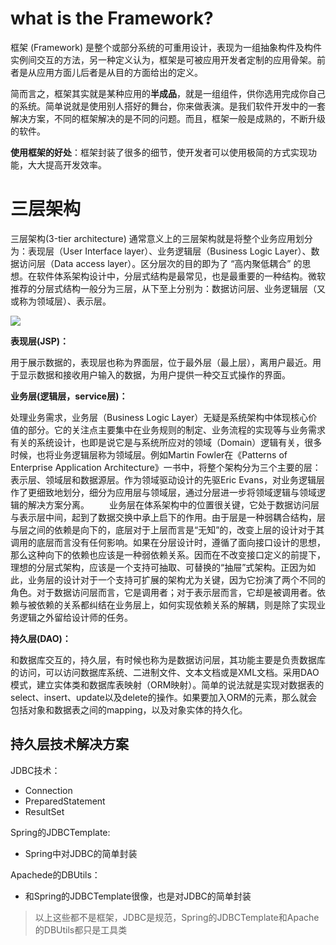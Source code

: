 
# what is the Framework?

框架 (Framework) 是整个或部分系统的可重用设计，表现为一组抽象构件及构件实例间交互的方法，另一种定义认为，框架是可被应用开发者定制的应用骨架。前者是从应用方面儿后者是从目的方面给出的定义。

简而言之，框架其实就是某种应用的**半成品**，就是一组组件，供你选用完成你自己的系统。简单说就是使用别人搭好的舞台，你来做表演。是我们软件开发中的一套解决方案，不同的框架解决的是不同的问题。而且，框架一般是成熟的，不断升级的软件。

**使用框架的好处**：框架封装了很多的细节，使开发者可以使用极简的方式实现功能，大大提高开发效率。



# 三层架构

三层架构(3-tier architecture) 通常意义上的三层架构就是将整个业务应用划分为：表现层（User Interface layer）、业务逻辑层（Business Logic Layer）、数据访问层（Data access layer）。区分层次的目的即为了 “高内聚低耦合” 的思想。在软件体系架构设计中，分层式结构是最常见，也是最重要的一种结构。微软推荐的分层式结构一般分为三层，从下至上分别为：数据访问层、业务逻辑层（又或称为领域层）、表示层。

![](https://markpersonal.oss-us-east-1.aliyuncs.com/pic/20200724232357.png)

**表现层(JSP)：**

用于展示数据的，表现层也称为界面层，位于最外层（最上层），离用户最近。用于显示数据和接收用户输入的数据，为用户提供一种交互式操作的界面。

**业务层(逻辑层，service层)：**

处理业务需求，业务层（Business Logic Layer）无疑是系统架构中体现核心价值的部分。它的关注点主要集中在业务规则的制定、业务流程的实现等与业务需求有关的系统设计，也即是说它是与系统所应对的领域（Domain）逻辑有关，很多时候，也将业务逻辑层称为领域层。例如Martin Fowler在《Patterns of Enterprise Application Architecture》一书中，将整个架构分为三个主要的层：表示层、领域层和数据源层。作为领域驱动设计的先驱Eric Evans，对业务逻辑层作了更细致地划分，细分为应用层与领域层，通过分层进一步将领域逻辑与领域逻辑的解决方案分离。 　　业务层在体系架构中的位置很关键，它处于数据访问层与表示层中间，起到了数据交换中承上启下的作用。由于层是一种弱耦合结构，层与层之间的依赖是向下的，底层对于上层而言是“无知”的，改变上层的设计对于其调用的底层而言没有任何影响。如果在分层设计时，遵循了面向接口设计的思想，那么这种向下的依赖也应该是一种弱依赖关系。因而在不改变接口定义的前提下，理想的分层式架构，应该是一个支持可抽取、可替换的“抽屉”式架构。正因为如此，业务层的设计对于一个支持可扩展的架构尤为关键，因为它扮演了两个不同的角色。对于数据访问层而言，它是调用者；对于表示层而言，它却是被调用者。依赖与被依赖的关系都纠结在业务层上，如何实现依赖关系的解耦，则是除了实现业务逻辑之外留给设计师的任务。

**持久层(DAO)：**

和数据库交互的，持久层，有时候也称为是数据访问层，其功能主要是负责数据库的访问，可以访问数据库系统、二进制文件、文本文档或是XML文档。采用DAO模式，建立实体类和数据库表映射（ORM映射）。简单的说法就是实现对数据表的select、insert、update以及delete的操作。如果要加入ORM的元素，那么就会包括对象和数据表之间的mapping，以及对象实体的持久化。

## 持久层技术解决方案

JDBC技术：
- Connection
- PreparedStatement
- ResultSet

Spring的JDBCTemplate:
- Spring中对JDBC的简单封装
  
Apachede的DBUtils：
- 和Spring的JDBCTemplate很像，也是对JDBC的简单封装

>以上这些都不是框架，JDBC是规范，Spring的JDBCTemplate和Apache的DBUtils都只是工具类